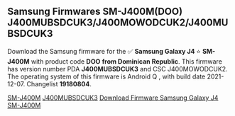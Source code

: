 <h2>Samsung Firmwares SM-J400M(DOO) J400MUBSDCUK3/J400MOWODCUK2/J400MUBSDCUK3</h2>
Download the Samsung firmware for the ✅ <strong>Samsung Galaxy J4 </strong> ⭐ <strong>SM-J400M</strong> with product code <strong>DOO</strong> <strong> from Dominican Republic</strong>. This firmware has version number PDA <strong>J400MUBSDCUK3</strong> and CSC J400MOWODCUK2. The operating system of this firmware is Android Q , with build date 2021-12-07. Changelist <strong>19180804</strong>.


[SM-J400M](https://samfirm.shop/samsung/model/SM-J400M)
[J400MUBSDCUK3](https://samfirm.shop/samsung/pda/J400MUBSDCUK3)
[Download Firmware Samsung Galaxy J4 SM-J400M](https://samfirm.shop/samsung/firmware/481166)
